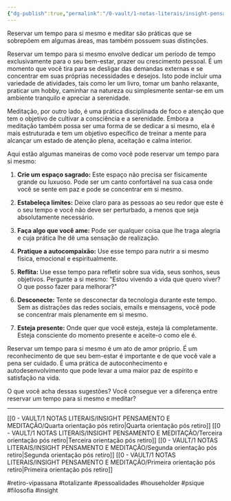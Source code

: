 ```yaml
---
{"dg-publish":true,"permalink":"/0-vault/1-notas-literais/insight-pensamento-e-meditacao/quinta-orientacao-pos-retiro/","tags":["retiro-vipassana","totalizante","pessoalidades","householder","psique","filosofia","insight"],"dgHomeLink":true,"dgShowLocalGraph":true,"dgShowFileTree":true,"dgEnableSearch":true,"noteIcon":""}
---
```


Reservar um tempo para si mesmo e meditar são práticas que se sobrepõem em algumas áreas, mas também possuem suas distinções.

Reservar um tempo para si mesmo envolve dedicar um período de tempo exclusivamente para o seu bem-estar, prazer ou crescimento pessoal. É um momento que você tira para se desligar das demandas externas e se concentrar em suas próprias necessidades e desejos. Isto pode incluir uma variedade de atividades, tais como ler um livro, tomar um banho relaxante, praticar um hobby, caminhar na natureza ou simplesmente sentar-se em um ambiente tranquilo e apreciar a serenidade.

Meditação, por outro lado, é uma prática disciplinada de foco e atenção que tem o objetivo de cultivar a consciência e a serenidade. Embora a meditação também possa ser uma forma de se dedicar a si mesmo, ela é mais estruturada e tem um objetivo específico de treinar a mente para alcançar um estado de atenção plena, aceitação e calma interior.

Aqui estão algumas maneiras de como você pode reservar um tempo para si mesmo:

1. **Crie um espaço sagrado:** Este espaço não precisa ser fisicamente grande ou luxuoso. Pode ser um canto confortável na sua casa onde você se sente em paz e pode se concentrar em si mesmo.

2. **Estabeleça limites:** Deixe claro para as pessoas ao seu redor que este é o seu tempo e você não deve ser perturbado, a menos que seja absolutamente necessário.

3. **Faça algo que você ame:** Pode ser qualquer coisa que lhe traga alegria e cuja prática lhe dê uma sensação de realização.

4. **Pratique a autocompaixão:** Use esse tempo para nutrir a si mesmo física, emocional e espiritualmente.

5. **Reflita:** Use esse tempo para refletir sobre sua vida, seus sonhos, seus objetivos. Pergunte a si mesmo: "Estou vivendo a vida que quero viver? O que posso fazer para melhorar?"

6. **Desconecte:** Tente se desconectar da tecnologia durante este tempo. Sem as distrações das redes sociais, emails e mensagens, você pode se concentrar mais plenamente em si mesmo.

7. **Esteja presente:** Onde quer que você esteja, esteja lá completamente. Esteja consciente do momento presente e aceite-o como ele é.

Reservar um tempo para si mesmo é um ato de amor próprio. É um reconhecimento de que seu bem-estar é importante e de que você vale a pena ser cuidado. É uma prática de autoconhecimento e autodesenvolvimento que pode levar a uma maior paz de espírito e satisfação na vida.

O que você acha dessas sugestões? Você consegue ver a diferença entre reservar um tempo para si mesmo e meditar?

---
[[0 - VAULT/1 NOTAS LITERAIS/INSIGHT PENSAMENTO E MEDITAÇÃO/Quarta orientação pós retiro\|Quarta orientação pós retiro]]
[[0 - VAULT/1 NOTAS LITERAIS/INSIGHT PENSAMENTO E MEDITAÇÃO/Terceira orientação pós retiro\|Terceira orientação pós retiro]]
[[0 - VAULT/1 NOTAS LITERAIS/INSIGHT PENSAMENTO E MEDITAÇÃO/Segunda orientação pós retiro\|Segunda orientação pós retiro]]
[[0 - VAULT/1 NOTAS LITERAIS/INSIGHT PENSAMENTO E MEDITAÇÃO/Primeira orientação pós retiro\|Primeira orientação pós retiro]]

#retiro-vipassana #totalizante #pessoalidades #householder #psique #filosofia #insight